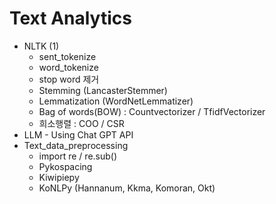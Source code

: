 # Text Analytics

- NLTK (1)
  - sent_tokenize
  - word_tokenize
  - stop word 제거
  - Stemming (LancasterStemmer)
  - Lemmatization (WordNetLemmatizer)
  - Bag of words(BOW) : Countvectorizer / TfidfVectorizer
  - 희소행렬 : COO / CSR
- LLM - Using Chat GPT API
- Text_data_preprocessing
  - import re / re.sub()
  - Pykospacing
  - Kiwipiepy
  - KoNLPy (Hannanum, Kkma, Komoran, Okt)
  
